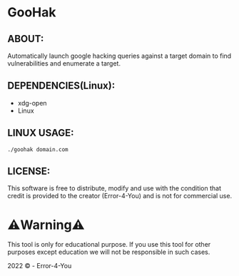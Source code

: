 # GooHak

## ABOUT:
Automatically launch google hacking queries against a target domain to find vulnerabilities and enumerate a target.

## DEPENDENCIES(Linux):
* xdg-open
* Linux

## LINUX USAGE:
```
./goohak domain.com
```

## LICENSE:
This software is free to distribute, modify and use with the condition that credit is provided to the creator (Error-4-You) and is not for commercial use.

# ⚠️Warning️⚠️

<p>This tool is only for educational purpose. If you use this tool for other purposes except education we will not be responsible in such cases.</p>

 2022 © - Error-4-You